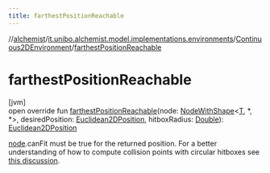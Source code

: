```yaml
---
title: farthestPositionReachable
---
```

//[alchemist](../../../index.html)/[it.unibo.alchemist.model.implementations.environments](../index.html)/[Continuous2DEnvironment](index.html)/[farthestPositionReachable](farthest-position-reachable.html)



# farthestPositionReachable



[jvm]\
open override fun [farthestPositionReachable](farthest-position-reachable.html)(node: [NodeWithShape](../../it.unibo.alchemist.model.interfaces.nodes/-node-with-shape/index.html)<[T](index.html), *, *>, desiredPosition: [Euclidean2DPosition](../../it.unibo.alchemist.model.implementations.positions/-euclidean2-d-position/index.html), hitboxRadius: [Double](https://kotlinlang.org/api/latest/jvm/stdlib/kotlin/-double/index.html)): [Euclidean2DPosition](../../it.unibo.alchemist.model.implementations.positions/-euclidean2-d-position/index.html)



[node](farthest-position-reachable.html).canFit must be true for the returned position. For a better understanding of how to compute collision points with circular hitboxes see [this discussion](https://bit.ly/3f00NvJ).




